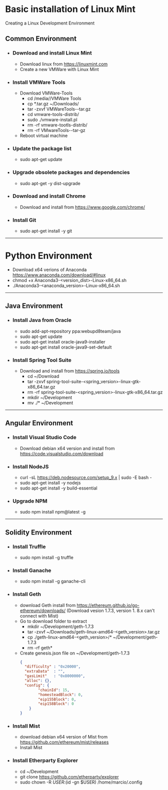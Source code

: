 # Basic installation of Linux Mint
Creating a Linux Development Environment

## Common Environment
* ### Download and install Linux Mint
  * Download linux from https://linuxmint.com
  * Create a new VMWare with Linux Mint
* ### Install VMWare Tools
  * Download VMWare-Tools
    * cd /media/<user>/VMWare Tools
    * cp *.tar.gz ~/Downloads/
    * tar -zxvf VMWareTools-<version>-tar.gz
    * cd vmware-tools-distrib/
    * sudo ./vmware-install.pl
    * rm -rf vmware-tootls-distrib/
    * rm -rf VMwareTools-<version>-tar-gz
  * Reboot virtual machine
* ### Update the package list
  * sudo apt-get update 
* ### Upgrade obsolete packages and dependencies
  * sudo apt-get -y dist-upgrade 
* ### Download and install Chrome
  * Download and install from https://www.google.com/chrome/
* ### Install Git
  * sudo apt-get install -y git 

***

# Python Environment
* Download x64 verions of Anaconda https://www.anaconda.com/download/#linux
* chmod +x Anaconda3-<version_dist>-Linux-x86_64.sh
* ./Anaconda3-<anaconda_version>-Linux-x86_64.sh

*** 

## Java Environment
* ### Install Java from Oracle
  * sudo add-apt-repository ppa:webupd8team/java
  * sudo apt-get update
  * sudo apt-get install oracle-java9-installer
  * sudo apt-get install oracle-java9-set-default
* ### Install Spring Tool Suite
  * Download and install from https://spring.io/tools
    * cd ~/Download
    * tar -zxvf spring-tool-suite-<spring_version>-linux-gtk-x86_64.tar.gz
    * rm -rf spring-tool-suite-<spring_version>-linux-gtk-x86_64.tar.gz
    * mkdir ~/Development
    * mv ./* ~/Development

***

## Angular Environment
* ### Install Visual Studio Code
  * Download debian x64 version and install from https://code.visualstudio.com/download
* ### Install NodeJS
  * curl -sL https://deb.nodesource.com/setup_9.x | sudo -E bash -
  * sudo apt-get install -y nodejs
  * sudo apt-get install -y build-essential
* ### Upgrade NPM
  * sudo npm install npm@latest -g

***

## Solidity Environment
* ### Install Truffle
  * sudo npm install -g truffle 
* ### Install Ganache
  * sudo npm install -g ganache-cli
* ### Install Geth
  * download Geth install from https://ethereum.github.io/go-ethereum/downloads/ (Download vesion 1.7.3, version 1.
8.x can't connect with Mist)
  * Go to download folder to extract
    * mkdir ~/Development/geth-1.7.3
    * tar -zxvf ~/Downloads/geth-linux-amd64-<geth_version>.tar.gz  
    * cp ./geth-linux-amd64-<geth_version>/* ~/Development/geth-1.7.3
    * rm -rf geth*
  * Create genesis.json file on ~/Development/geth-1.7.3
    ```json
    {
      "difficulty" : "0x20000",
      "extraData"  : "",
      "gasLimit"   : "0x8000000",
      "alloc": {},
      "config": {
            "chainId": 15,
            "homesteadBlock": 0,
            "eip155Block": 0,
            "eip158Block": 0
        }
    }
    ```
* ### Install Mist
  * download debian x64 version of Mist from https://github.com/ethereum/mist/releases
  * Install Mist
* ### Install Etherparty Explorer
  * cd ~/Development
  * git clone https://github.com/etherparty/explorer
  * sudo chown -R $USER:$(id -gn $USER) /home/marcio/.config
  

